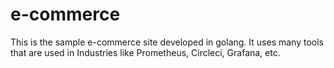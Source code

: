 # e-commerce
This is the sample e-commerce site developed in golang. It uses many tools that are used in Industries like Prometheus, Circleci, Grafana, etc.
